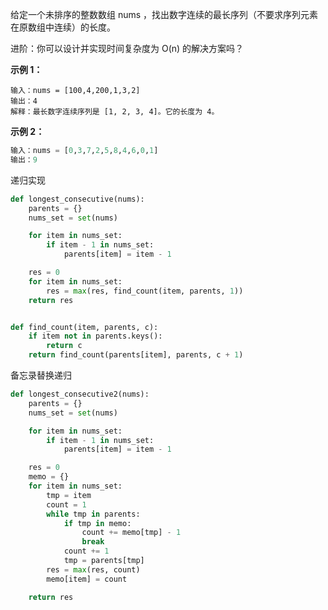 给定一个未排序的整数数组 nums ，找出数字连续的最长序列（不要求序列元素在原数组中连续）的长度。

 

进阶：你可以设计并实现时间复杂度为 O(n) 的解决方案吗？

**示例 1：**

```
输入：nums = [100,4,200,1,3,2]
输出：4
解释：最长数字连续序列是 [1, 2, 3, 4]。它的长度为 4。
```

**示例 2：**

```python
输入：nums = [0,3,7,2,5,8,4,6,0,1]
输出：9
```



递归实现

```python
def longest_consecutive(nums):
    parents = {}
    nums_set = set(nums)

    for item in nums_set:
        if item - 1 in nums_set:
            parents[item] = item - 1

    res = 0
    for item in nums_set:
        res = max(res, find_count(item, parents, 1))
    return res


def find_count(item, parents, c):
    if item not in parents.keys():
        return c
    return find_count(parents[item], parents, c + 1)
```



备忘录替换递归

```python
def longest_consecutive2(nums):
    parents = {}
    nums_set = set(nums)

    for item in nums_set:
        if item - 1 in nums_set:
            parents[item] = item - 1

    res = 0
    memo = {}
    for item in nums_set:
        tmp = item
        count = 1
        while tmp in parents:
            if tmp in memo:
                count += memo[tmp] - 1
                break
            count += 1
            tmp = parents[tmp]
        res = max(res, count)
        memo[item] = count

    return res
```



